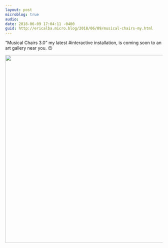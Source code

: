 ```yaml
---
layout: post
microblog: true
audio: 
date: 2018-06-09 17:04:11 -0400
guid: http://ericalba.micro.blog/2018/06/09/musical-chairs-my.html
---
```

“Musical Chairs 3.0”
my latest #interactive installation, is coming soon to an art gallery near you. 😉

<img src="http://micro.ericalba.com/uploads/2018/f7bcae60e5.jpg" width="600" height="600" />
